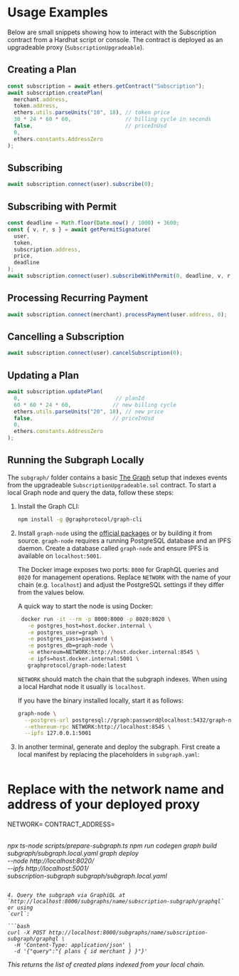 # Usage Examples

Below are small snippets showing how to interact with the Subscription contract from a Hardhat script or console. The contract is deployed as an upgradeable proxy (`SubscriptionUpgradeable`).

## Creating a Plan
```ts
const subscription = await ethers.getContract("Subscription");
await subscription.createPlan(
  merchant.address,
  token.address,
  ethers.utils.parseUnits("10", 18), // token price
  30 * 24 * 60 * 60,                 // billing cycle in seconds
  false,                             // priceInUsd
  0,
  ethers.constants.AddressZero
);
```

## Subscribing
```ts
await subscription.connect(user).subscribe(0);
```

## Subscribing with Permit
```ts
const deadline = Math.floor(Date.now() / 1000) + 3600;
const { v, r, s } = await getPermitSignature(
  user,
  token,
  subscription.address,
  price,
  deadline
);
await subscription.connect(user).subscribeWithPermit(0, deadline, v, r, s);
```

## Processing Recurring Payment
```ts
await subscription.connect(merchant).processPayment(user.address, 0);
```

## Cancelling a Subscription
```ts
await subscription.connect(user).cancelSubscription(0);
```

## Updating a Plan
```ts
await subscription.updatePlan(
  0,                              // planId
  60 * 60 * 24 * 60,             // new billing cycle
  ethers.utils.parseUnits("20", 18), // new price
  false,                         // priceInUsd
  0,
  ethers.constants.AddressZero
);
```

## Running the Subgraph Locally

The `subgraph/` folder contains a basic [The Graph](https://thegraph.com) setup
that indexes events from the upgradeable `SubscriptionUpgradeable.sol` contract.
To start a local Graph node and
query the data, follow these steps:

1. Install the Graph CLI:

   ```bash
   npm install -g @graphprotocol/graph-cli
   ```

2. Install `graph-node` using the [official packages](https://github.com/graphprotocol/graph-node/releases)
   or by building it from source. `graph-node` requires a running PostgreSQL
   database and an IPFS daemon. Create a database called `graph-node` and ensure
   IPFS is available on `localhost:5001`.

   The Docker image exposes two ports: `8000` for GraphQL queries and `8020` for
   management operations. Replace `NETWORK` with the name of your chain
   (e.g. `localhost`) and adjust the PostgreSQL settings if they differ from the
   values below.

   A quick way to start the node is using Docker:

   ```bash
    docker run -it --rm -p 8000:8000 -p 8020:8020 \
      -e postgres_host=host.docker.internal \
      -e postgres_user=graph \
      -e postgres_pass=password \
      -e postgres_db=graph-node \
      -e ethereum=NETWORK:http://host.docker.internal:8545 \
      -e ipfs=host.docker.internal:5001 \
      graphprotocol/graph-node:latest
    ```

     `NETWORK` should match the chain that the subgraph indexes. When using a
     local Hardhat node it usually is `localhost`.

   If you have the binary installed locally, start it as follows:

   ```bash
   graph-node \
     --postgres-url postgresql://graph:password@localhost:5432/graph-node \
     --ethereum-rpc NETWORK:http://localhost:8545 \
     --ipfs 127.0.0.1:5001
   ```

3. In another terminal, generate and deploy the subgraph. First create a
   local manifest by replacing the placeholders in `subgraph.yaml`:

   ```bash
  # Replace with the network name and address of your deployed proxy
  NETWORK=<network> CONTRACT_ADDRESS=<address> \
    npx ts-node scripts/prepare-subgraph.ts
   npm run codegen
   graph build subgraph/subgraph.local.yaml
   graph deploy \
     --node http://localhost:8020/ \
     --ipfs http://localhost:5001/ \
     subscription-subgraph subgraph/subgraph.local.yaml
   ```

4. Query the subgraph via GraphiQL at
   `http://localhost:8000/subgraphs/name/subscription-subgraph/graphql` or using
   `curl`:

   ```bash
   curl -X POST http://localhost:8000/subgraphs/name/subscription-subgraph/graphql \
     -H 'Content-Type: application/json' \
     -d '{"query":"{ plans { id merchant } }"}'
   ```

This returns the list of created plans indexed from your local chain.
